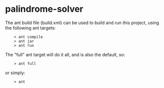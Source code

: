 # palindrome-solver

The ant build file (build.xml) can be used to build and run this project, using the following ant targets: 
```
    > ant compile
    > ant jar
    > ant run
```
The "full" ant target will do it all, and is also the default, so: 
```
    > ant full 
```
or simply: 
```
    > ant
```
